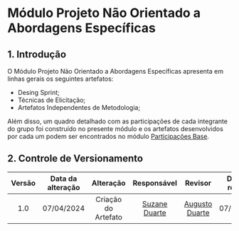 # Módulo Projeto Não Orientado a Abordagens Específicas

## 1. Introdução 

O Módulo Projeto Não Orientado a Abordagens Específicas apresenta em linhas gerais os seguintes artefatos: 
- Desing Sprint; 
- Técnicas de Elicitação;
- Artefatos Independentes de Metodologia; 

Além disso, um quadro detalhado com as participações de cada integrante do grupo foi construído no presente módulo e os artefatos desenvolvidos por cada um podem ser encontrados no módulo [Participações Base](1.3.ParticipacoesBase.md).


## 2. Controle de Versionamento 

| Versão | Data da alteração |            Alteração             |                       Responsável                       |                         Revisor                         | Data de revisão |
| :----: | :---------------: | :------------------------------: | :-----------------------------------------------------: | :-----------------------------------------------------: | :-------------: |
|  1.0   |    07/04/2024     |       Criação do Artefato        |    [Suzane Duarte](https://github.com/suzaneduarte)     |      [Augusto Duarte](https://github.com/Augcamp)       |   07/04/2024    |
